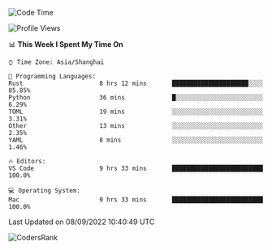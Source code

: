 <!--START_SECTION:waka-->
![Code Time](http://img.shields.io/badge/Code%20Time-1%2C676%20hrs%2022%20mins-blue)

![Profile Views](http://img.shields.io/badge/Profile%20Views-14-blue)

📊 **This Week I Spent My Time On** 

```text
⌚︎ Time Zone: Asia/Shanghai

💬 Programming Languages: 
Rust                     8 hrs 12 mins       █████████████████████░░░░   85.85% 
Python                   36 mins             █░░░░░░░░░░░░░░░░░░░░░░░░   6.29% 
TOML                     19 mins             ░░░░░░░░░░░░░░░░░░░░░░░░░   3.31% 
Other                    13 mins             ░░░░░░░░░░░░░░░░░░░░░░░░░   2.35% 
YAML                     8 mins              ░░░░░░░░░░░░░░░░░░░░░░░░░   1.46%

🔥 Editors: 
VS Code                  9 hrs 33 mins       █████████████████████████   100.0%

💻 Operating System: 
Mac                      9 hrs 33 mins       █████████████████████████   100.0%

```


 Last Updated on 08/09/2022 10:40:49 UTC
<!--END_SECTION:waka-->

![CodersRank](https://cr-skills-chart-widget.azurewebsites.net/api/api?username=BugenZhao&padding=16&tooltip=true&branding=false&sort-by-score=true&skills=Rust%2C%20Swift%2C%20C%2C%20TypeScript%2C%20Java%2C%20Go%2C%20Dart%2C%20C%2B%2B%2C%20Python%2C%20Assembly%2C%20Shell%2C%20Kotlin)
